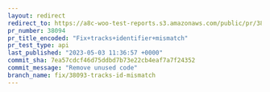 ```yaml
---
layout: redirect
redirect_to: https://a8c-woo-test-reports.s3.amazonaws.com/public/pr/38094/api/index.html
pr_number: 38094
pr_title_encoded: "Fix+tracks+identifier+mismatch"
pr_test_type: api
last_published: "2023-05-03 11:36:57 +0000"
commit_sha: 7ea57cdcf46d75ddbd7b73e22cb4eaf7a7f24352
commit_message: "Remove unused code"
branch_name: fix/38093-tracks-id-mismatch
---
```

